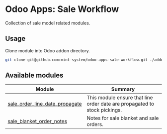 # Odoo Apps: Sale Workflow

Collection of sale model related modules.

## Usage

Clone module into Odoo addon directory.

```bash
git clone git@github.com:mint-system/odoo-apps-sale-workflow.git ./addons/sale_workflow
```

## Available modules

| Module                                                            | Summary                                                                   |
| ----------------------------------------------------------------- | ------------------------------------------------------------------------- |
| [sale_order_line_date_propagate](sale_order_line_date_propagate/) | This module ensure that line order date are propagated to stock pickings. |
| [sale_blanket_order_notes](sale_blanket_order_notes/)             | Notes for sale blanket and sale orders.                                   |
